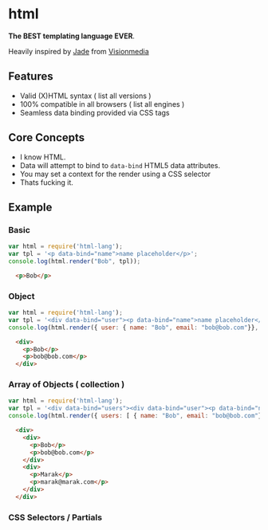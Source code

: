 # html

**The BEST templating language EVER**.

Heavily inspired by [Jade](http://github.com/visionmedia/jade) from [Visionmedia](http://github.com/visionmedia/)

## Features

 - Valid (X)HTML syntax ( list all versions )
 - 100% compatible in all browsers ( list all engines )
 - Seamless data binding provided via CSS tags

## Core Concepts 

 - I know HTML.
 - Data will attempt to bind to `data-bind` HTML5 data attributes.
 - You may set a context for the render using a CSS selector
 - Thats fucking it.

## Example

### Basic


  ```js
  var html = require('html-lang');
  var tpl = '<p data-bind="name">name placeholder</p>';
  console.log(html.render("Bob", tpl));
  ```

  ```html
    <p>Bob</p>
  ```

### Object

  ```js
  var html = require('html-lang');
  var tpl = '<div data-bind="user"><p data-bind="name">name placeholder</p><p data-bind="email">email placeholder</p</div>';
  console.log(html.render({ user: { name: "Bob", email: "bob@bob.com"}}, tpl));
  ```

  ```html
    <div>
      <p>Bob</p>
      <p>bob@bob.com</p>
    </div>
  ```

### Array of Objects ( collection )

  ```js
  var html = require('html-lang');
  var tpl = '<div data-bind="users"><div data-bind="user"><p data-bind="name">name placeholder</p><p data-bind="email">email placeholder</p</div></div>';
  console.log(html.render({ users: [ { name: "Bob", email: "bob@bob.com"}, { name: "Marak", email: "marak@marak.com"}], tpl));
  ```

  ```html
    <div>
      <div>
        <p>Bob</p>
        <p>bob@bob.com</p>
      </div>
      <div>
        <p>Marak</p>
        <p>marak@marak.com</p>
      </div>
    </div>
  ```


### CSS Selectors / Partials